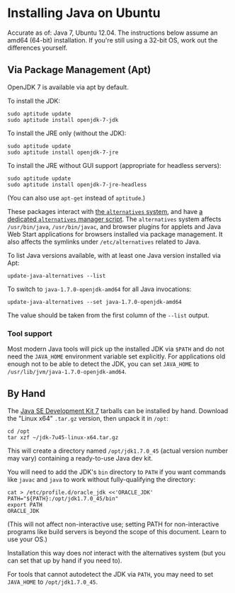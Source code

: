 # Installing Java on Ubuntu

Accurate as of: Java 7, Ubuntu 12.04. The instructions below assume an amd64
(64-bit) installation. If you're still using a 32-bit OS, work out the
differences yourself.

## Via Package Management (Apt)

OpenJDK 7 is available via apt by default.

To install the JDK:

    sudo aptitude update
    sudo aptitude install openjdk-7-jdk

To install the JRE only (without the JDK):

    sudo aptitude update
    sudo aptitude install openjdk-7-jre

To install the JRE without GUI support (appropriate for headless servers):

    sudo aptitude update
    sudo aptitude install openjdk-7-jre-headless

(You can also use `apt-get` instead of `aptitude`.)

These packages interact with [the `alternatives`
system](http://manpages.ubuntu.com/manpages/hardy/man8/update-alternatives.8.html),
and have [a dedicated `alternatives` manager
script](http://manpages.ubuntu.com/manpages/hardy/man8/update-java-alternatives.8.html).
The `alternatives` system affects `/usr/bin/java`, `/usr/bin/javac`, and
browser plugins for applets and Java Web Start applications for browsers
installed via package management. It also affects the symlinks under
`/etc/alternatives` related to Java.

To list Java versions available, with at least one Java version installed via
Apt:

    update-java-alternatives --list

To switch to `java-1.7.0-openjdk-amd64` for all Java invocations:

    update-java-alternatives --set java-1.7.0-openjdk-amd64

The value should be taken from the first column of the `--list` output.

### Tool support

Most modern Java tools will pick up the installed JDK via `$PATH` and do not
need the `JAVA_HOME` environment variable set explicitly. For applications old
enough not to be able to detect the JDK, you can set `JAVA_HOME` to
`/usr/lib/jvm/java-1.7.0-openjdk-amd64`.

## By Hand

The [Java SE Development Kit
7](http://www.oracle.com/technetwork/java/javase/downloads/jdk7-downloads-1880260.html)
tarballs can be installed by hand. Download the "Linux x64" `.tar.gz` version,
then unpack it in `/opt`:

    cd /opt
    tar xzf ~/jdk-7u45-linux-x64.tar.gz

This will create a directory named `/opt/jdk1.7.0_45` (actual version number
may vary) containing a ready-to-use Java dev kit.

You will need to add the JDK's `bin` directory to `PATH` if you want commands
like `javac` and `java` to work without fully-qualifying the directory:

    cat > /etc/profile.d/oracle_jdk <<'ORACLE_JDK'
    PATH="${PATH}:/opt/jdk1.7.0_45/bin"
    export PATH
    ORACLE_JDK

(This will not affect non-interactive use; setting PATH for non-interactive
programs like build servers is beyond the scope of this document. Learn to use
your OS.)

Installation this way does _not_ interact with the alternatives system (but
you can set that up by hand if you need to).

For tools that cannot autodetect the JDK via `PATH`, you may need to set
`JAVA_HOME` to `/opt/jdk1.7.0_45`.
